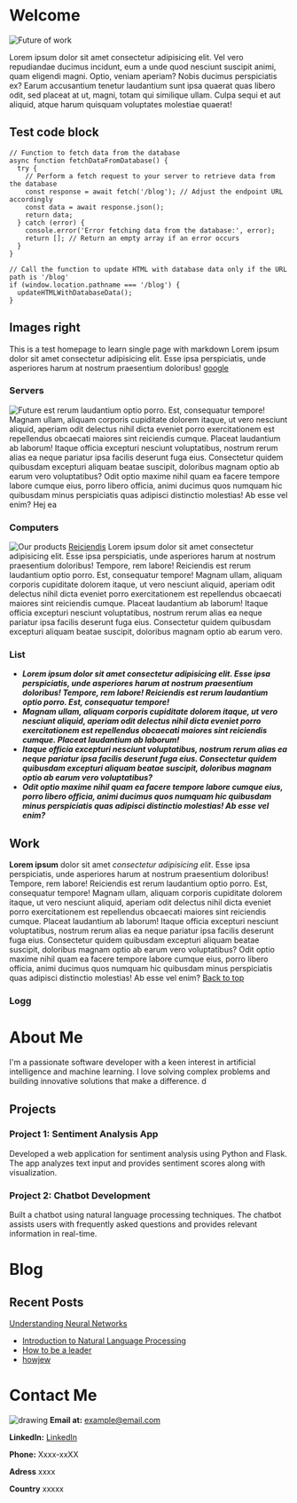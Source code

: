 # Welcome

![Future of work](/images/future-of-work.png "Future of work")

Lorem ipsum dolor sit amet consectetur adipisicing elit. Vel vero repudiandae ducimus incidunt, eum a unde quod nesciunt suscipit animi, quam eligendi magni. Optio, veniam aperiam? Nobis ducimus perspiciatis ex?
Earum accusantium tenetur laudantium sunt ipsa quaerat quas libero odit, sed placeat at ut, magni, totam qui similique ullam. Culpa sequi et aut aliquid, atque harum quisquam voluptates molestiae quaerat!

## Test code block

```
// Function to fetch data from the database
async function fetchDataFromDatabase() {
  try {
    // Perform a fetch request to your server to retrieve data from the database
    const response = await fetch('/blog'); // Adjust the endpoint URL accordingly
    const data = await response.json();
    return data;
  } catch (error) {
    console.error('Error fetching data from the database:', error);
    return []; // Return an empty array if an error occurs
  }
}

// Call the function to update HTML with database data only if the URL path is '/blog'
if (window.location.pathname === '/blog') {
  updateHTMLWithDatabaseData();
}
```

## Images right

This is a test homepage to learn single page with markdown
Lorem ipsum dolor sit amet consectetur adipisicing elit. Esse ipsa perspiciatis, unde asperiores harum at nostrum praesentium doloribus! 
[google](https://google.com)

### Servers
![Future](/images/future.jpg?left "Future")
est rerum laudantium optio porro. Est, consequatur tempore!
Magnam ullam, aliquam corporis cupiditate dolorem itaque, ut vero nesciunt aliquid, aperiam odit delectus nihil dicta eveniet porro exercitationem est repellendus obcaecati maiores sint reiciendis cumque. Placeat laudantium ab laborum!
Itaque officia excepturi nesciunt voluptatibus, nostrum rerum alias ea neque pariatur ipsa facilis deserunt fuga eius. Consectetur quidem quibusdam excepturi aliquam beatae suscipit, doloribus magnam optio ab earum vero voluptatibus?
Odit optio maxime nihil quam ea facere tempore labore cumque eius, porro libero officia, animi ducimus quos numquam hic quibusdam minus perspiciatis quas adipisci distinctio molestias! Ab esse vel enim?
Hej ea 

### Computers
![Our products](/images/monitor-of-the-future.png?left "Our products.")
[Reiciendis](#project-1-sentiment-analysis-app)
Lorem ipsum dolor sit amet consectetur adipisicing elit. Esse ipsa perspiciatis, unde asperiores harum at nostrum praesentium doloribus! Tempore, rem labore! Reiciendis est rerum laudantium optio porro. Est, consequatur tempore!
Magnam ullam, aliquam corporis cupiditate dolorem itaque, ut vero nesciunt aliquid, aperiam odit delectus nihil dicta eveniet porro exercitationem est repellendus obcaecati maiores sint reiciendis cumque. Placeat laudantium ab laborum!
Itaque officia excepturi nesciunt voluptatibus, nostrum rerum alias ea neque pariatur ipsa facilis deserunt fuga eius. Consectetur quidem quibusdam excepturi aliquam beatae suscipit, doloribus magnam optio ab earum vero.


### List

* ***Lorem ipsum dolor sit amet consectetur adipisicing elit. Esse ipsa perspiciatis, unde asperiores harum at nostrum praesentium doloribus! Tempore, rem labore! Reiciendis est rerum laudantium optio porro. Est, consequatur tempore!***
* ***Magnam ullam, aliquam corporis cupiditate dolorem itaque, ut vero nesciunt aliquid, aperiam odit delectus nihil dicta eveniet porro exercitationem est repellendus obcaecati maiores sint reiciendis cumque. Placeat laudantium ab laborum!***
* ***Itaque officia excepturi nesciunt voluptatibus, nostrum rerum alias ea neque pariatur ipsa facilis deserunt fuga eius. Consectetur quidem quibusdam excepturi aliquam beatae suscipit, doloribus magnam optio ab earum vero voluptatibus?***
* ***Odit optio maxime nihil quam ea facere tempore labore cumque eius, porro libero officia, animi ducimus quos numquam hic quibusdam minus perspiciatis quas adipisci distinctio molestias! Ab esse vel enim?***

## Work

**Lorem ipsum** dolor sit amet *consectetur adipisicing elit*. Esse ipsa perspiciatis, unde asperiores harum at nostrum praesentium doloribus! Tempore, rem labore! Reiciendis est rerum laudantium optio porro. Est, consequatur tempore!
Magnam ullam, aliquam corporis cupiditate dolorem itaque, ut vero nesciunt aliquid, aperiam odit delectus nihil dicta eveniet porro exercitationem est repellendus obcaecati maiores sint reiciendis cumque. Placeat laudantium ab laborum!
Itaque officia excepturi nesciunt voluptatibus, nostrum rerum alias ea neque pariatur ipsa facilis deserunt fuga eius. Consectetur quidem quibusdam excepturi aliquam beatae suscipit, doloribus magnam optio ab earum vero voluptatibus?
Odit optio maxime nihil quam ea facere tempore labore cumque eius, porro libero officia, animi ducimus quos numquam hic quibusdam minus perspiciatis quas adipisci distinctio molestias! Ab esse vel enim?
[Back to top](#list)
### Logg


# About Me

I'm a passionate software developer with a keen interest in artificial intelligence and machine learning. I love solving complex problems and building innovative solutions that make a difference. d

## Projects

### Project 1: Sentiment Analysis App

Developed a web application for sentiment analysis using Python and Flask. The app analyzes text input and provides sentiment scores along with visualization.

### Project 2: Chatbot Development

Built a chatbot using natural language processing techniques. The chatbot assists users with frequently asked questions and provides relevant information in real-time.

# Blog

## Recent Posts

[Understanding Neural Networks](#projects)
- [Introduction to Natural Language Processing](./about-me)
- [How to be a leader](https://google.com)
- [howjew](#kalle)
# Contact Me

![drawing](/images/Contact.png?left "Contact")
**Email at:** [example@email.com](mailto:example@gmail.com)  

**LinkedIn:** [LinkedIn](https://www.linkedin.com/in/example)
  
**Phone:** Xxxx-xxXX  
  
**Adress** xxxx

**Country** xxxxx
